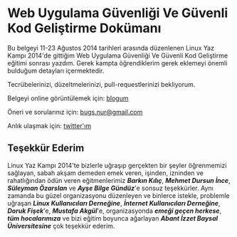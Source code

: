 # Web Uygulama Güvenliği Ve Güvenli Kod Geliştirme Dokümanı

Bu belgeyi 11-23 Ağustos 2014 tarihleri arasında düzenlenen
Linux Yaz Kampı 2014'de gittiğim Web Uygulama Güvenliği Ve Güvenli Kod Geliştirme
eğitimi sonrası yazdım. Gerek kampta öğrendiklerim gerek eklemeyi önemli bulduğum detayları içermektedir.

Tecrübelerinizi, düzeltmelerinizi, pull-requestlerinizi bekliyorum.

Belgeyi online görüntülemek için: [blogum](http://cyberjungles.com/2016/06/07/lkd14notes/)

Öneri ve sorularınız için: bugs.nur@gmail.com

Anlık ulaşmak için: [twitter'ım](https://twitter.com/nuryslyrt)


## Teşekkür Ederim

Linux Yaz Kampı 2014'te bizlerle uğraşıp gerçekten bir şeyler öğrenmemizi sağlayan, sabah akşam demeden emek veren, işinden, izninden ve rahatlığından ödün veren eğitmenlerimiz ***Barkın Kılıç***, ***Mehmet Dursun İnce***, ***Süleyman Özarslan*** ve ***Ayşe Bilge Gündüz***'e sonsuz teşekkürler. Aynı zamanda bu güzel organizasyonu düzenleyen ve binlerce istekle, problemle uğraşan ***Linux Kullanıcıları Derneğine***, ***İnternet Kullanıcıları Derneğine***, ***Doruk Fişek***'e, ***Mustafa Akgül***'e, organizasyonda ***emeği geçen herkese***, ***tüm hocalarımıza*** ve bizi eğitim boyunca ağarlayan ***Abant İzzet Baysal Üniversitesine*** çok teşekkür ederim. 


